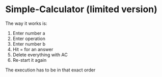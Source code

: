 # Simple-Calculator (limited version)

The way it works is:

1. Enter number a
2. Enter operation
3. Enter number b
4. Hit = for an answer
5. Delete everything with AC
6. Re-start it again

The execution has to be in that exact order
